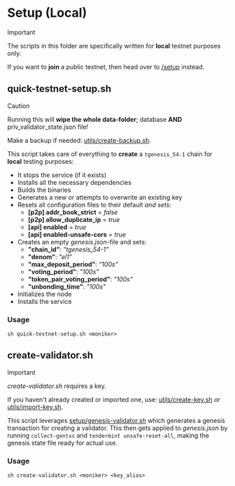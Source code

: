 # Setup (Local)

> [!IMPORTANT]
> The scripts in this folder are specifically written for **local** testnet purposes only.
>
> If you want to **join** a public testnet, then head over to [/setup](/setup) instead.
> 
## quick-testnet-setup.sh

> [!CAUTION]
> Running this will **wipe the whole data-folder**; database **AND** priv_validator_state.json file!
>
> Make a backup if needed: [utils/create-backup.sh](/utils/create-backup.sh).

This script takes care of everything to **create** a `tgenesis_54-1` chain for **local** testing purposes:

- It stops the service (if it exists)
- Installs all the necessary dependencies
- Builds the binaries
- Generates a new _or_ attempts to overwrite an existing key
- Resets all configuration files to their default _and sets_:
  - **[p2p] addr_book_strict** = _false_
  - **[p2p] allow_duplicate_ip** = _true_
  - **[api] enabled** = _true_
  - **[api] enabled-unsafe-cors** = _true_
- Creates an empty _genesis.json_-file and sets:
  - **"chain_id"**: _"tgenesis_54-1"_
  - **"denom"**: _"el1"_
  - **"max_deposit_period"**: _"100s"_
  - **"voting_period"**: _"100s"_
  - **"token_pair_voting_period"**: _"100s"_
  - **"unbonding_time"**: _"100s"_
- Initializes the node
- Installs the service

### Usage

```
sh quick-testnet-setup.sh <moniker>
```

## create-validator.sh

> [!IMPORTANT]
> _create-validator.sh_ requires a key.
>
> If you haven't already created or imported one, use: [utils/create-key.sh](/utils/create-key.sh) _or_ [utils/import-key.sh](/utils/import-key.sh).

This script leverages [setup/genesis-validator.sh](/setup.genesis-validator.sh) which generates a genesis transaction for creating a validator. This then gets applied to _genesis.json_ by running `collect-gentxs` and `tendermint unsafe-reset-all`, making the genesis state file ready for actual use.

### Usage

```
sh create-validator.sh <moniker> <key_alias>
```
